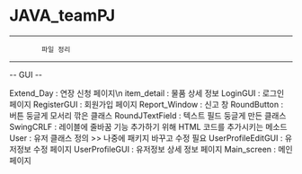 # JAVA_teamPJ

------------------------------------------------------------------
			파일 정리
------------------------------------------------------------------


-- GUI --

Extend_Day : 연장 신청 페이지\n
item_detail : 물품 상세 정보
LoginGUI : 로그인 페이지
RegisterGUI : 회원가입 페이지
Report_Window : 신고 창
RoundButton : 버튼 둥글게 모서리 깎은 클래스
RoundJTextField : 텍스트 필드 둥글게 만든 클래스
SwingCRLF : 레이블에 줄바꿈 기능 추가하기 위해 HTML 코드를 추가시키는 메소드
User : 유저 클래스 정의 >> 나중에 패키지 바꾸고 수정 필요
UserProfileEditGUI : 유저정보 수정 페이지
UserProfileGUI : 유저정보 상세 정보 페이지
Main_screen : 메인 페이지
